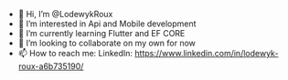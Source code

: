 - 👋 Hi, I’m @LodewykRoux
- 👀 I’m interested in Api and Mobile development
- 🌱 I’m currently learning Flutter and EF CORE
- 💞️ I’m looking to collaborate on my own for now
- 📫 How to reach me: LinkedIn: https://www.linkedin.com/in/lodewyk-roux-a6b735190/

<!---
LodewykRoux/LodewykRoux is a ✨ special ✨ repository because its `README.md` (this file) appears on your GitHub profile.
You can click the Preview link to take a look at your changes.
--->
